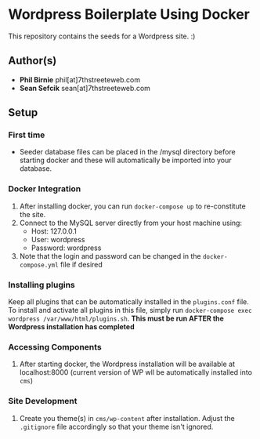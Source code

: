 # Wordpress Boilerplate Using Docker

This repository contains the seeds for a Wordpress site. :) 

## Author(s)

* **Phil Birnie** phil[at]7thstreeteweb.com
* **Sean Sefcik** sean[at]7thstreeteweb.com

## Setup 

### First time
* Seeder database files can be placed in the /mysql directory before starting docker and these will automatically be imported into your database. 

### Docker Integration
1.  After installing docker, you can run `docker-compose up` to re-constitute the site.  
2.  Connect to the MySQL server directly from your host machine using: 
    * Host: 127.0.0.1
    * User: wordpress
    * Password: wordpress
3. Note that the login and password can be changed in the `docker-compose.yml` file if desired

### Installing plugins

Keep all plugins that can be automatically installed in the `plugins.conf` file.  To install and activate all plugins in this file, simply run `docker-compose exec wordpress /var/www/html/plugins.sh`.  **This must be run AFTER the Wordpress installation has completed**  
    
### Accessing Components

1. After starting docker, the Wordpress installation will be available at localhost:8000 (current version of WP wll be automatically installed into `cms`)

### Site Development

1. Create you theme(s) in `cms/wp-content` after installation. Adjust the `.gitignore` file accordingly so that your theme isn't ignored. 

